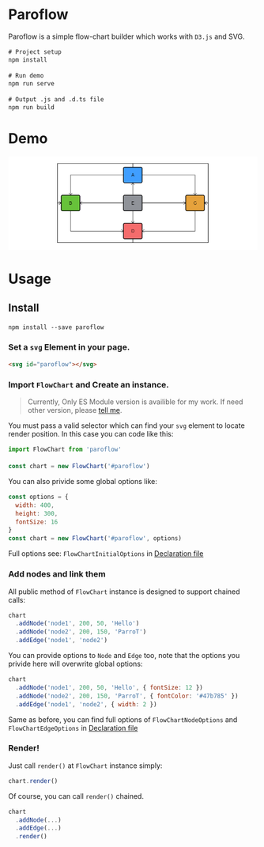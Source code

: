 # Paroflow

Paroflow is a simple flow-chart builder which works with `D3.js` and SVG.

```
# Project setup
npm install

# Run demo
npm run serve

# Output .js and .d.ts file
npm run build
```

# Demo

![Demo](./public/demo2.png)

# Usage

## Install

```
npm install --save paroflow
```

### Set a `svg` Element in your page.

```html
<svg id="paroflow"></svg>
```

### Import `FlowChart` and Create an instance.

> Currently, Only ES Module version is availible for my work. If need other version, please [tell me](https://github.com/parrotdance/paroflow/issues).

You must pass a valid selector which can find your `svg` element to locate render position. In this case you can code like this:

```javascript
import FlowChart from 'paroflow'

const chart = new FlowChart('#paroflow')
```

You can also privide some global options like:

```javascript
const options = {
  width: 400,
  height: 300,
  fontSize: 16
}
const chart = new FlowChart('#paroflow', options)
```

Full options see: `FlowChartInitialOptions` in [Declaration file](dist/chart.d.ts)

### Add nodes and link them

All public method of `FlowChart` instance is designed to support chained calls:

```javascript
chart
  .addNode('node1', 200, 50, 'Hello')
  .addNode('node2', 200, 150, 'ParroT')
  .addEdge('node1', 'node2')
```

You can provide options to `Node` and `Edge` too, note that the options you privide here will overwrite global options:

```javascript
chart
  .addNode('node1', 200, 50, 'Hello', { fontSize: 12 })
  .addNode('node2', 200, 150, 'ParroT', { fontColor: '#47b785' })
  .addEdge('node1', 'node2', { width: 2 })
```

Same as before, you can find full options of `FlowChartNodeOptions` and `FlowChartEdgeOptions` in [Declaration file](dist/chart.d.ts)

### Render!

Just call `render()` at `FlowChart` instance simply:

```javascript
chart.render()
```

Of course, you can call `render()` chained.

```javascript
chart
  .addNode(...)
  .addEdge(...)
  .render()
```
